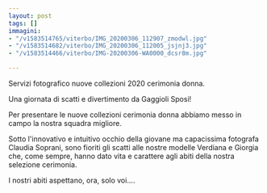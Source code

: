 ```yaml
---
layout: post
tags: []
immagini:
- "/v1583514765/viterbo/IMG_20200306_112907_zmodwl.jpg"
- "/v1583514682/viterbo/IMG_20200306_112005_jsjnj3.jpg"
- "/v1583514466/viterbo/IMG-20200306-WA0000_dcsr8m.jpg"

---
```

Servizi fotografico nuove collezioni 2020 cerimonia donna.

Una giornata di scatti e divertimento da Gaggioli Sposi!

Per presentare le nuove collezioni cerimonia donna abbiamo messo in campo la nostra squadra migliore.

Sotto l'innovativo e intuitivo occhio della giovane ma capacissima fotografa Claudia Soprani, sono fioriti gli scatti alle nostre modelle Verdiana e Giorgia che, come sempre, hanno dato vita e carattere agli abiti della nostra selezione cerimonia.

I nostri abiti aspettano, ora, solo voi....